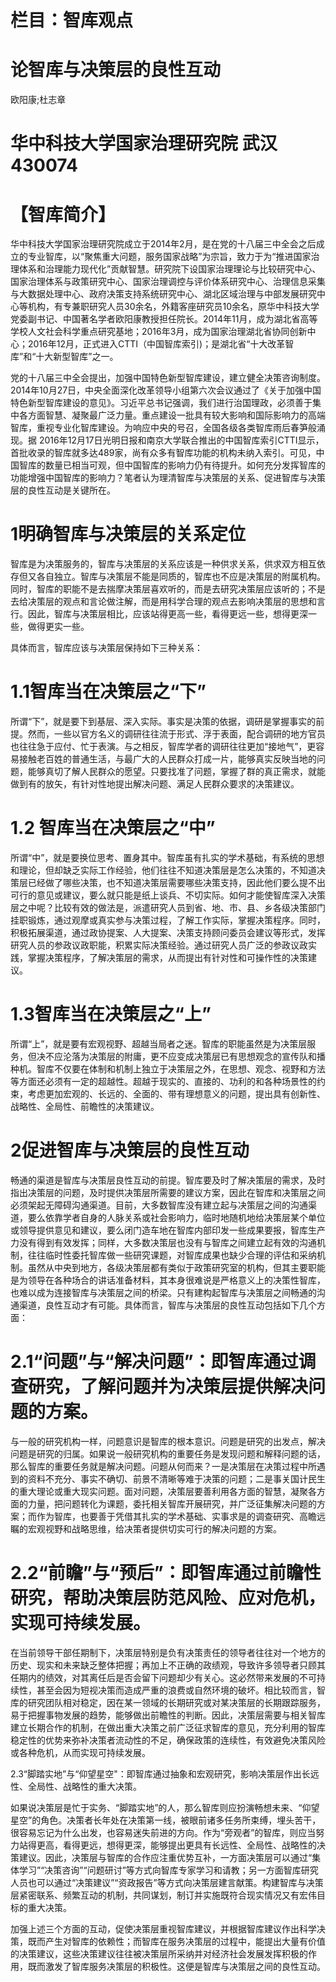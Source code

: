 # 栏目：智库观点

# 论智库与决策层的良性互动

欧阳康;杜志章

# 华中科技大学国家治理研究院 武汉 430074

# 【智库简介】

华中科技大学国家治理研究院成立于2014年2月，是在党的十八届三中全会之后成立的专业智库，以“聚焦重大问题，服务国家战略”为宗旨，致力于为“推进国家治理体系和治理能力现代化”贡献智慧。研究院下设国家治理理论与比较研究中心、国家治理体系与政策研究中心、国家治理调控与评价体系研究中心、治理信息采集与大数据处理中心、政府决策支持系统研究中心、湖北区域治理与中部发展研究中心等机构，有专兼职研究人员30余名，外籍客座研究员10余名，原华中科技大学党委副书记、中国著名学者欧阳康教授担任院长。2014年11月，成为湖北省高等学校人文社会科学重点研究基地；2016年3月，成为国家治理湖北省协同创新中心；2016年12月，正式进入CTTI（中国智库索引)；是湖北省“十大改革智库”和“十大新型智库”之一。

党的十八届三中全会提出，加强中国特色新型智库建设，建立健全决策咨询制度。2014年10月27日，中央全面深化改革领导小组第六次会议通过了《关于加强中国特色新型智库建设的意见》。习近平总书记强调，我们进行治国理政，必须善于集中各方面智慧、凝聚最广泛力量。重点建设一批具有较大影响和国际影响力的高端智库，重视专业化智库建设。为响应中央的号召，全国各级各类智库雨后春笋般涌现。据 2016年12月17日光明日报和南京大学联合推出的中国智库索引CTTI显示，首批收录的智库就多达489家，尚有众多有智库功能的机构未纳入索引。可见，中国智库的数量已相当可观，但中国智库的影响力仍有待提升。如何充分发挥智库的功能增强中国智库的影响力？笔者认为理清智库与决策层的关系、促进智库与决策层的良性互动是关键所在。

# 1明确智库与决策层的关系定位

智库是为决策服务的，智库与决策层的关系应该是一种供求关系，供求双方相互依存但又各自独立。智库与决策层不能是同质的，智库也不应是决策层的附属机构。同时，智库的职能不是去揣摩决策层喜欢听的，而是去研究决策层应该听的；不是去给决策层的观点和言论做注解，而是用科学合理的观点去影响决策层的思想和言行。因此，智库与决策层相比，应该站得更高一些，看得更远一些，想得更深一些，做得更实一些。

具体而言，智库应该与决策层保持如下三种关系：

# 1.1智库当在决策层之“下”

所谓“下”，就是要下到基层、深入实际。事实是决策的依据，调研是掌握事实的前提。然而，一些以官方名义的调研往往流于形式、浮于表面，配合调研的地方官员也往往急于应付、忙于表演。与之相反，智库学者的调研往往更加“接地气”，更容易接触老百姓的普通生活，与最广大的人民群众打成一片，能够真实反映当地的问题，能够真切了解人民群众的愿望。只要找准了问题，掌握了群的真正需求，就能做到有的放矢，有针对性地提出解决问题、满足人民群众要求的决策建议。

# 1.2 智库当在决策层之“中”

所谓“中”，就是要换位思考、置身其中。智库虽有扎实的学术基础，有系统的思想和理论，但却缺乏实际工作经验，他们往往不知道决策层是怎么决策的，不知道决策层已经做了哪些决策，也不知道决策层需要哪些决策支持，因此他们要么提不出可行的意见或建议，要么就只能是纸上谈兵、不切实际。如何才能使智库深入决策层之中呢？比较有效的做法是，派遣研究人员到省、地、市、县、乡各级决策部门挂职锻炼，通过观摩或真实参与决策过程，了解工作实际，掌握决策程序。同时，积极拓展渠道，通过政协提案、人大提案、决策支持顾问委员会建议等形式，发挥研究人员的参政议政职能，积累实际决策经验。通过研究人员广泛的参政议政实践，掌握决策程序，了解决策层的需求，从而提出有针对性和可操作性的决策建议。

# 1.3智库当在决策层之“上”

所谓“上”，就是要有宏观视野、超越当局者之迷。智库的职能虽然是为决策层服务，但决不应沦落为决策层的附庸，更不应变成决策层已有思想观念的宣传队和播种机。智库不仅要在体制和机制上独立于决策层之外，在思想、观念、视野和方法等方面还必须有一定的超越性。超越于现实的、直接的、功利的和各种场景性的约束，考虑更加宏观的、长远的、全面的、带有理想意义的问题，提出具有创新性、战略性、全局性、前瞻性的决策建议。

# 2促进智库与决策层的良性互动

畅通的渠道是智库与决策层良性互动的前提。智库要及时了解决策层的需求，及时指出决策层的问题，及时提供决策层所需要的建议方案，因此在智库和决策层之间必须架起无障碍沟通渠道。目前，大多数智库没有建立起与决策层之间的沟通渠道，要么依靠学者自身的人脉关系或社会影响力，临时地随机地给决策层某个单位或领导提供意见和建议，要么闭门造车地在智库内部印发一些成果要报，智库生产力没有得到有效发挥；同样，大多数决策层也没有与智库之间建立起有效的沟通机制，往往临时性委托智库做一些研究课题，对智库成果也缺少合理的评估和采纳机制。虽然从中央到地方，各级决策层都有类似于政策研究室的机构，但其主要职能是为领导在各种场合的讲话准备材料，其本身很难说是严格意义上的决策性智库，也难以成为连接智库与决策层之间的桥梁。只有建构起智库与决策层之间畅通的沟通渠道，良性互动才有可能。具体而言，智库与决策层的良性互动包括如下几个方面：

# 2.1“问题”与“解决问题”：即智库通过调查研究，了解问题并为决策层提供解决问题的方案。

与一般的研究机构一样，问题意识是智库的根本意识。问题是研究的出发点，解决问题是研究的归属。如果说一般研究机构的重要任务是发现问题和解释问题的话，那么智库的重要任务就是解决问题。问题从何而来？一是决策层在决策过程中所遇到的资料不充分、事实不确切、前景不清晰等难于决策的问题；二是事关国计民生的重大理论或重大现实问题。面对问题，决策层要善利用各方面的智慧，凝聚各方面的力量，把问题转化为课题，委托相关智库开展研究，并广泛征集解决问题的方案；而作为智库，也要善于凭借其扎实的学术基础、实事求是的调查研究、高瞻远瞩的宏观视野和战略思维，给决策者提供切实可行的解决问题的方案。

# 2.2“前瞻”与“预后”：即智库通过前瞻性研究，帮助决策层防范风险、应对危机，实现可持续发展。

在当前领导干部任期制下，决策层特别是负有决策责任的领导者往往对一个地方的历史、现实和未来缺乏整体把握；再加上不正确的政绩观，导致许多领导者只顾其任期内的绩效，对其离任后是否会留下问题却少有关心。这必然带来发展的不可持续性，甚至会因为短视决策而造成严重的浪费或自然环境的破坏。相比较而言，智库的研究团队相对稳定，因在某一领域的长期研究或对某决策层的长期跟踪服务，易于把握事物发展的趋势，能够做出前瞻性的判断。因此，决策层需要与相关智库建立长期合作的机制，在做出重大决策之前广泛征求智库的意见，充分利用的智库稳定性的优势来弥补决策者流动性的不足，确保政策的连续性，有效避免决策风险或各种危机，从而实现可持续发展。

2.3“脚踏实地”与“仰望星空"：即智库通过抽象和宏观研究，影响决策层作出长远性、全局性、战略性的重大决策。

如果说决策层是忙于实务、“脚踏实地”的人，那么智库则应扮演畅想未来、“仰望星空”的角色。决策者长年处在决策第一线，被眼前诸多任务所束缚，埋头苦干，很容易忘记为什么出发，也容易迷失前进的方向。作为“旁观者”的智库，则应当努力站得更高，看得更远，想得更深，能够提出更具有长远性、全局性、战略性的决策建议。因此，决策层与智库的合作应注重优势互补，一方面决策层可以通过“集体学习”“决策咨询”“问题研讨”等方式向智库专家学习和请教；另一方面智库研究人员也可以通过“决策建议”“资政报告”等方式向决策层建言献策。构建智库与决策层紧密联系、频繁互动的机制，共同谋划，制订并实施既符合现实情况又有宏伟目标的重大决策。

加强上述三个方面的互动，促使决策层重视智库建议，并根据智库建议作出科学决策，既而产生对智库的依赖性；而智库在服务决策层的过程中，能提出大量有价值的决策建议，这些决策建议往往被决策层所采纳并对经济社会发展发挥积极的作用，既而激发了智库服务决策层的积极性。这便是智库与决策层之间的良性互动。